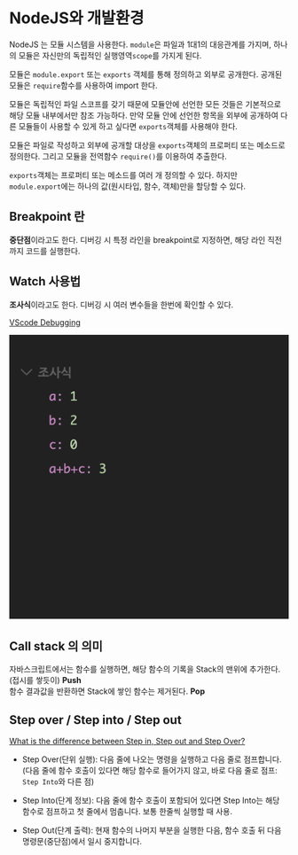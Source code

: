 # NodeJS와 개발환경

NodeJS 는 모듈 시스템을 사용한다. `module`은 파일과 1대1의 대응관계를 가지며, 하나의 모듈은 자신만의 독립적인 실행영역`scope`를 가지게 된다.

모듈은 `module.export` 또는 `exports` 객체를 통해 정의하고 외부로 공개한다. 공개된 모듈은 `require`함수를 사용하여 import 한다.

모듈은 독립적인 파일 스코프를 갖기 때문에 모듈안에 선언한 모든 것들은 기본적으로 해당 모듈 내부에서만 참조 가능하다. 만약 모듈 안에 선언한 항목을 외부에 공개하여 다른 모듈들이 사용할 수 있게 하고 싶다면 `exports`객체를 사용해야 한다.

모듈은 파일로 작성하고 외부에 공개할 대상을 `exports`객체의 프로퍼티 또는 메소드로 정의한다. 그리고 모듈을 전역함수 `require()`를 이용하여 추출한다.

`exports`객체는 프로퍼티 또는 메소드를 여러 개 정의할 수 있다. 하지만 `module.export`에는 하나의 값(원시타입, 함수, 객체)만을 할당할 수 있다.

## Breakpoint 란

**중단점**이라고도 한다. 디버깅 시 특정 라인을 breakpoint로 지정하면, 해당 라인 직전까지 코드를 실행한다.

## Watch 사용법

**조사식**이라고도 한다. 디버깅 시 여러 변수들을 한번에 확인할 수 있다.

[VScode Debugging](https://code.visualstudio.com/docs/editor/debugging)

![조사식 창](./img/watch.png)

## Call stack 의 의미

자바스크립트에서는 함수를 실행하면, 해당 함수의 기록을 Stack의 맨위에 추가한다. (접시를 쌓듯이) **Push**  
함수 결과값을 반환하면 Stack에 쌓인 함수는 제거된다. **Pop**

## Step over / Step into / Step out

[What is the difference between Step in, Step out and Step Over?](https://stackoverflow.com/questions/52368009/what-is-the-difference-between-step-in-step-out-and-step-over)

- Step Over(단위 실행): 다음 줄에 나오는 명령을 실행하고 다음 줄로 점프합니다. (다음 줄에 함수 호출이 있다면 해당 함수로 들어가지 않고, 바로 다음 줄로 점프: `Step Into`와 다른 점)

- Step Into(단계 정보): 다음 줄에 함수 호출이 포함되어 있다면 Step Into는 해당 함수로 점프하고 첫 줄에서 멈춥니다. 보통 한줄씩 실행할 때 사용.

- Step Out(단계 출력): 현재 함수의 나머지 부분을 실행한 다음, 함수 호출 뒤 다음 명령문(중단점)에서 일시 중지합니다.
